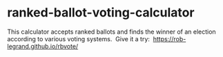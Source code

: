 # ranked-ballot-voting-calculator
This calculator accepts ranked ballots and finds the winner of an election according to various voting systems.&nbsp;
Give it a try:&nbsp; <https://rob-legrand.github.io/rbvote/>
